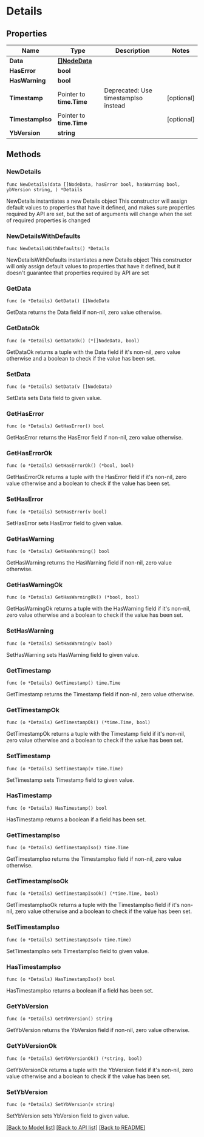 # Details

## Properties

Name | Type | Description | Notes
------------ | ------------- | ------------- | -------------
**Data** | [**[]NodeData**](NodeData.md) |  | 
**HasError** | **bool** |  | 
**HasWarning** | **bool** |  | 
**Timestamp** | Pointer to **time.Time** | Deprecated: Use timestampIso instead | [optional] 
**TimestampIso** | Pointer to **time.Time** |  | [optional] 
**YbVersion** | **string** |  | 

## Methods

### NewDetails

`func NewDetails(data []NodeData, hasError bool, hasWarning bool, ybVersion string, ) *Details`

NewDetails instantiates a new Details object
This constructor will assign default values to properties that have it defined,
and makes sure properties required by API are set, but the set of arguments
will change when the set of required properties is changed

### NewDetailsWithDefaults

`func NewDetailsWithDefaults() *Details`

NewDetailsWithDefaults instantiates a new Details object
This constructor will only assign default values to properties that have it defined,
but it doesn't guarantee that properties required by API are set

### GetData

`func (o *Details) GetData() []NodeData`

GetData returns the Data field if non-nil, zero value otherwise.

### GetDataOk

`func (o *Details) GetDataOk() (*[]NodeData, bool)`

GetDataOk returns a tuple with the Data field if it's non-nil, zero value otherwise
and a boolean to check if the value has been set.

### SetData

`func (o *Details) SetData(v []NodeData)`

SetData sets Data field to given value.


### GetHasError

`func (o *Details) GetHasError() bool`

GetHasError returns the HasError field if non-nil, zero value otherwise.

### GetHasErrorOk

`func (o *Details) GetHasErrorOk() (*bool, bool)`

GetHasErrorOk returns a tuple with the HasError field if it's non-nil, zero value otherwise
and a boolean to check if the value has been set.

### SetHasError

`func (o *Details) SetHasError(v bool)`

SetHasError sets HasError field to given value.


### GetHasWarning

`func (o *Details) GetHasWarning() bool`

GetHasWarning returns the HasWarning field if non-nil, zero value otherwise.

### GetHasWarningOk

`func (o *Details) GetHasWarningOk() (*bool, bool)`

GetHasWarningOk returns a tuple with the HasWarning field if it's non-nil, zero value otherwise
and a boolean to check if the value has been set.

### SetHasWarning

`func (o *Details) SetHasWarning(v bool)`

SetHasWarning sets HasWarning field to given value.


### GetTimestamp

`func (o *Details) GetTimestamp() time.Time`

GetTimestamp returns the Timestamp field if non-nil, zero value otherwise.

### GetTimestampOk

`func (o *Details) GetTimestampOk() (*time.Time, bool)`

GetTimestampOk returns a tuple with the Timestamp field if it's non-nil, zero value otherwise
and a boolean to check if the value has been set.

### SetTimestamp

`func (o *Details) SetTimestamp(v time.Time)`

SetTimestamp sets Timestamp field to given value.

### HasTimestamp

`func (o *Details) HasTimestamp() bool`

HasTimestamp returns a boolean if a field has been set.

### GetTimestampIso

`func (o *Details) GetTimestampIso() time.Time`

GetTimestampIso returns the TimestampIso field if non-nil, zero value otherwise.

### GetTimestampIsoOk

`func (o *Details) GetTimestampIsoOk() (*time.Time, bool)`

GetTimestampIsoOk returns a tuple with the TimestampIso field if it's non-nil, zero value otherwise
and a boolean to check if the value has been set.

### SetTimestampIso

`func (o *Details) SetTimestampIso(v time.Time)`

SetTimestampIso sets TimestampIso field to given value.

### HasTimestampIso

`func (o *Details) HasTimestampIso() bool`

HasTimestampIso returns a boolean if a field has been set.

### GetYbVersion

`func (o *Details) GetYbVersion() string`

GetYbVersion returns the YbVersion field if non-nil, zero value otherwise.

### GetYbVersionOk

`func (o *Details) GetYbVersionOk() (*string, bool)`

GetYbVersionOk returns a tuple with the YbVersion field if it's non-nil, zero value otherwise
and a boolean to check if the value has been set.

### SetYbVersion

`func (o *Details) SetYbVersion(v string)`

SetYbVersion sets YbVersion field to given value.



[[Back to Model list]](../README.md#documentation-for-models) [[Back to API list]](../README.md#documentation-for-api-endpoints) [[Back to README]](../README.md)


